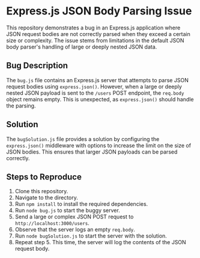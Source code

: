 # Express.js JSON Body Parsing Issue

This repository demonstrates a bug in an Express.js application where JSON request bodies are not correctly parsed when they exceed a certain size or complexity.  The issue stems from limitations in the default JSON body parser's handling of large or deeply nested JSON data.

## Bug Description

The `bug.js` file contains an Express.js server that attempts to parse JSON request bodies using `express.json()`.  However, when a large or deeply nested JSON payload is sent to the `/users` POST endpoint, the `req.body` object remains empty.  This is unexpected, as `express.json()` should handle the parsing.

## Solution

The `bugSolution.js` file provides a solution by configuring the `express.json()` middleware with options to increase the limit on the size of JSON bodies.  This ensures that larger JSON payloads can be parsed correctly.

## Steps to Reproduce

1. Clone this repository.
2. Navigate to the directory.
3. Run `npm install` to install the required dependencies.
4. Run `node bug.js` to start the buggy server.
5. Send a large or complex JSON POST request to `http://localhost:3000/users`.
6. Observe that the server logs an empty `req.body`.
7. Run `node bugSolution.js` to start the server with the solution.
8. Repeat step 5.  This time, the server will log the contents of the JSON request body.

